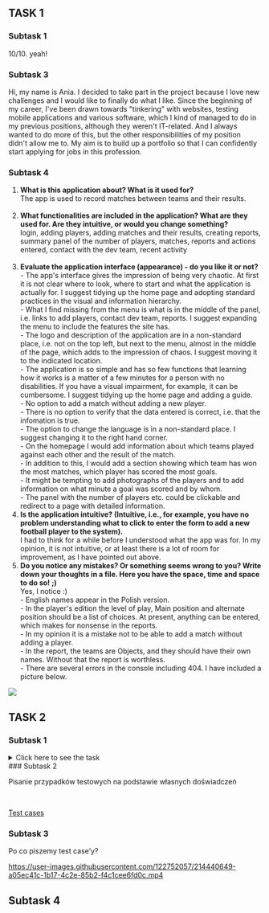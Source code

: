 ## TASK 1

### Subtask 1
<p>10/10. yeah!</p>

### Subtask 3
<p>Hi, my name is Ania. I decided to take part in the project because I love new challenges and I would like to finally do what I like. Since the beginning of my career, I've been drawn towards "tinkering" with websites, testing mobile applications and various software, which I kind of managed to do in my previous positions, although they weren't IT-related. And I always wanted to do more of this, but the other responsibilities of my position didn't allow me to. My aim is to build up a portfolio so that I can confidently start applying for jobs in this profession.</p>

### Subtask 4
<ol>
  <li><b>What is this application about? What is it used for?</b> <br> The app is used to record matches between teams and their results.</li><br>
  <li><b>What functionalities are included in the application? What are they used for. Are they intuitive, or would you change something?</b><br>login, adding players, adding matches and their results, creating reports, summary panel of the number of players, matches, reports and actions entered, contact with the dev team, recent activity</li><br>
  <li><b>Evaluate the application interface (appearance) - do you like it or not?</b><br>- The app's interface gives the impression of being very chaotic. At first it is not clear where to look, where to start and what the application is actually for. I suggest tidying up the home page and adopting standard practices in the visual and information hierarchy.<br>- What I find missing from the menu is what is in the middle of the panel, i.e. links to add players, contact dev team, reports. I suggest expanding the menu to include the features the site has. <br>- The logo and description of the application are in a non-standard place, i.e. not on the top left, but next to the menu, almost in the middle of the page, which adds to the impression of chaos. I suggest moving it to the indicated location.<br>- The application is so simple and has so few functions that learning how it works is a matter of a few minutes for a person with no disabilities. If you have a visual impairment, for example, it can be cumbersome. I suggest tidying up the home page and adding a guide.<br>- No option to add a match without adding a new player.<br>- There is no option to verify that the data entered is correct, i.e. that the infomation is true.<br>- The option to change the language is in a non-standard place. I suggest changing it to the right hand corner.<br>- On the homepage I would add information about which teams played against each other and the result of the match. <br>- In addition to this, I would add a section showing which team has won the most matches, which player has scored the most goals. <br>- It might be tempting to add photographs of the players and to add information on what minute a goal was scored and by whom.<br> - The panel with the number of players etc. could be clickable and redirect to a page with detailed information.</li>
  <li><b>Is the application intuitive? (Intuitive, i.e., for example, you have no problem understanding what to click to enter the form to add a new football player to the system).</b><br>I had to think for a while before I understood what the app was for. In my opinion, it is not intuitive, or at least there is a lot of room for improvement, as I have pointed out above.</li>
  <li><b>Do you notice any mistakes? Or something seems wrong to you? Write down your thoughts in a file. Here you have the space, time and space to do so! ;)</b><br>Yes, I notice :)<br>- English names appear in the Polish version.<br>- In the player's edition the level of play, Main position and alternate position should be a list of choices. At present, anything can be entered, which makes for nonsense in the reports.<br>- In my opinion it is a mistake not to be able to add a match without adding a player.<br>- In the report, the teams are Objects, and they should have their own names. Without that the report is worthless.<br>- There are several errors in the console including 404. I have included a picture below.</li>
    </ol>
    <img src="https://user-images.githubusercontent.com/122752057/213030604-b4c220bc-d710-452b-9e7e-7f459aebc489.png" width=”50%” height=”50%>





## TASK 2

### Subtask 1
<details>
<summary>Click here to see the task</summary><br>
#### Pisanie przypadków testowych na podstawie User Story
<ul>
<li><a href="https://docs.google.com/spreadsheets/d/1esb3fJGxXc7botlI1yLIoygmd4niZft-Q6UKA593edg/edit?usp=share_link">US_01</a></li><br>
<li><a href="https://docs.google.com/spreadsheets/d/1esb3fJGxXc7botlI1yLIoygmd4niZft-Q6UKA593edg/edit#gid=1212117345">US_02</a></li><br>
</ul>
</details>
### Subtask 2

<p>Pisanie przypadków testowych na podstawie własnych doświadczeń</p><br>

<a href="https://docs.google.com/spreadsheets/d/1pJEQ4pFfM-S5veqqYfkTCr1qFqLzhu1Bj0prvMUMQ3k/edit?usp=share_link">Test cases</a>

### Subtask 3

<p>Po co piszemy test case’y?</p>

https://user-images.githubusercontent.com/122752057/214440649-a05ec41c-1b17-4c2e-85b2-f4c1cee6fd0c.mp4

## Subtask 4
